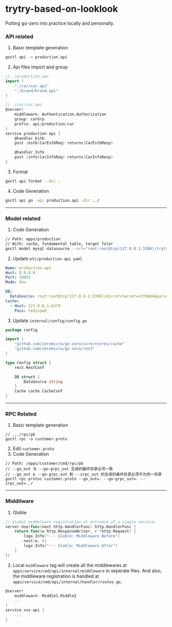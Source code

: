 <!-- @format -->

# trytry-based-on-looklook

Putting go-zero into practice locally and personally.

### API related

1. Basic template generation

```bash
goctl api -o production.api
```

2. Api files import and group

```go
// ./production.api
import (
	"./car/car.api"
	"./brand/brand.api"
)

// ./car/car.api
@server(
	middleware: Authentication,Authorization
	group: carGrp
	prefix: api/production/car
)
service production-api {
	@handler Estb
	post /estb(CarEstbReq) returns(CarEstbResp)

	@handler Info
	post /info(CarInfoReq) returns(CarInfoResp)
}
```

3. Format

```bash
goctl api format --dir .
```

4. Code Generation

```bash
goctl api go -api production.api -dir ../
```

---

### Model related

1. Code Generation

```bash
// Path: apps/production
// With: cache, fundamental table, target foler
goctl model mysql datasource --url="root:root@tcp(127.0.0.1:3306)/trytry" -table="production_brand" -c -dir=./model
```

2. Update `etc/production-api.yaml`

```yaml
Name: production-api
Host: 0.0.0.0
Port: 10001
Mode: dev

DB:
  DataSource: root:root@tcp(127.0.0.1:3306)/micro?charset=utf8mb4&parseTime=true&loc=UTC
Cache:
  - Host: 127.0.0.1:6379
    Pass: redispwd
```

3. Update `internal/config/config.go`

```go
package config

import (
	"github.com/zeromicro/go-zero/core/stores/cache"
	"github.com/zeromicro/go-zero/rest"
)

type Config struct {
	rest.RestConf

	DB struct {
		DataSource string
	}
	Cache cache.CacheConf
}
```

---

### RPC Related

1. Basic template generation

```
// .../rpc/pb
goctl rpc -o customer.proto
```

2. Edit `customer.proto`
3. Code Generation

```
// Path: /apps/customer/cmd/rpc/pb
// --go_out 与 --go-grpc_out 生成的最终目录必须一致
// --go_out & --go-grpc_out 和 --zrpc_out 的生成的最终目录必须不为同一目录
goctl rpc protoc customer.proto --go_out=. --go-grpc_out=. --zrpc_out=../
```

---

### Middilware

1. Globle

```go
// global middelware registration at entrance of a single service.
server.Use(func(next http.HandlerFunc) http.HandlerFunc {
	return func(w http.ResponseWriter, r *http.Request) {
		logx.Info("--- Globle: Middleware Before")
		next(w, r)
		logx.Info("--- Globle: Middleware After")
	}
})
```

2. Local
   `middleware` tag will create all the middlewares at `apps/service/cmd/api/internal/middleware` in seperate files.
   And also, the middleware registration is handled at `apps/service/cmd/api/internal/handler/routes.go`.

```go
@server(
	middleware: Middle1,Middle2
	...
)
service xxx-api {
	...
}
```
